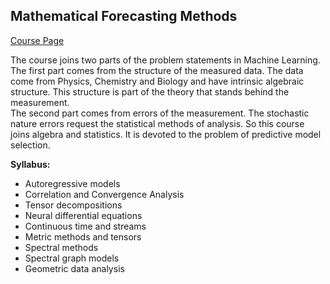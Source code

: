 ## Mathematical Forecasting Methods

[Course Page](http://bit.ly/3QAOYPd)

The course joins two parts of the problem statements in Machine Learning.  
The first part comes from the structure of the measured data. The data come from Physics, Chemistry and Biology and have intrinsic algebraic structure. This structure is part of the theory that stands behind the measurement.  
The second part comes from errors of the measurement. The stochastic nature errors request the statistical methods of analysis. So this course joins algebra and statistics. It is devoted to the problem of predictive model selection.

**Syllabus:**

- Autoregressive models  
- Correlation and Convergence Analysis  
- Tensor decompositions  
- Neural differential equations  
- Continuous time and streams  
- Metric methods and tensors  
- Spectral methods  
- Spectral graph models  
- Geometric data analysis  

